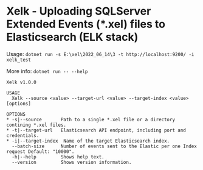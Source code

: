 # Xelk - Uploading SQLServer Extended Events (*.xel) files to Elasticsearch (ELK stack)

Usage: `dotnet run -s E:\xel\2022_06_14\3 -t http://localhost:9200/ -i xelk_test`

More info: `dotnet run -- --help`

```
Xelk v1.0.0

USAGE
  Xelk --source <value> --target-url <value> --target-index <value> [options]

OPTIONS
* -s|--source       Path to a single *.xel file or a directory contining *.xel files.
* -t|--target-url   Elasticsearch API endpoint, including port and credentials.
* -i|--target-index  Name of the target Elasticsearch index.
  --batch-size      Number of events sent to the Elastic per one Index request Default: "10000".
  -h|--help         Shows help text.
  --version         Shows version information.

```
